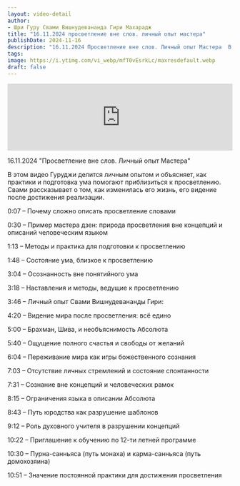 ```yaml
---
layout: video-detail
author:
- Шри Гуру Свами Вишнудевананда Гири Махарадж
title: "16.11.2024 просветление вне слов. личный опыт мастера"
publishDate: 2024-11-16
description: "16.11.2024 Просветление вне слов. Личный опыт Мастера  В этом видео Гуруджи делится личным опытом и объясняет, как практики и подготовка ума помогают приблизиться к просветлению. Свами рассказывает о том, как изменилась его жизнь, его видение посл"
tags: 
image: https://i.ytimg.com/vi_webp/mfT0vEsrkLc/maxresdefault.webp
draft: false
---
```


<iframe width="100%" src="https://www.youtube.com/embed/mfT0vEsrkLc" frameborder="0" allowfullscreen=""></iframe> 

 16.11.2024 "Просветление вне слов. Личный опыт Мастера"

 В этом видео Гуруджи делится личным опытом и объясняет, как практики и подготовка ума помогают приблизиться к просветлению. Свами рассказывает о том, как изменилась его жизнь, его видение после достижения реализации. 
  
  
 0:07 – Почему сложно описать просветление словами

 0:30 – Пример мастера дзен: природа просветления вне концепций и описаний человеческим языком

 1:13 – Методы и практика для подготовки к просветлению

 1:48 – Состояние ума, близкое к просветлению

 3:04 – Осознанность вне понятийного ума

 3:18 – Наставления и методы, ведущие к просветлению

 3:46 – Личный опыт Свами Вишнудевананды Гири:

 4:20 – Видение мира после просветления: всё едино

 5:00 – Брахман, Шива, и необъяснимость Абсолюта

 5:40 – Ощущение полного счастья и свободы от желаний

 6:04 – Переживание мира как игры божественного сознания

 7:03 – Отсутствие личных стремлений и состояние спонтанности

 7:31 – Сознание вне концепций и человеческих рамок

 8:15 – Ограничения языка в описании Абсолюта

 8:43 – Путь юродства как разрушение шаблонов

 9:12 – Роль духовного учителя в разрушении концепций

 10:22 – Приглашение к обучению по 12-ти летней программе

 10:30 – Пурна-санньяса (путь монаха) и карма-санньяса (путь домохозяина)

 10:51 – Значение постоянной практики для достижения просветления
  
  

 